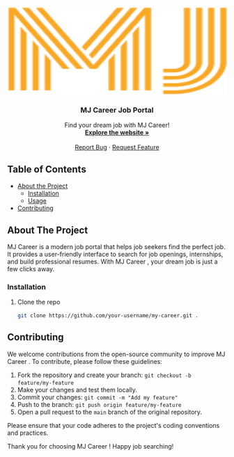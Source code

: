 <!-- PROJECT LOGO -->
<br />
<p align="center">
  <a href="">
    <img src="MJ.png" alt="MJ Career  Logo" width="550" height="200">
  </a>

  <h3 align="center">MJ Career Job Portal</h3>

  <p align="center">
    Find your dream job with MJ Career!
    <br />
    <a href=""><strong>Explore the website »</strong></a>
    <br />
    <br />
    <a href="">Report Bug</a>
    ·
    <a href="">Request Feature</a>
  </p>
</p>

<!-- TABLE OF CONTENTS -->
## Table of Contents

- [About the Project](#about-the-project)
  - [Installation](#installation)
  - [Usage](#usage)
- [Contributing](#contributing)

<!-- ABOUT THE PROJECT -->
## About The Project

MJ Career  is a modern job portal that helps job seekers find the perfect job. It provides a user-friendly interface to search for job openings, internships, and build professional resumes. With MJ Career , your dream job is just a few clicks away.

### Installation

1. Clone the repo
   ```sh
   git clone https://github.com/your-username/my-career.git .


## Contributing

We welcome contributions from the open-source community to improve MJ Career . To contribute, please follow these guidelines:

1. Fork the repository and create your branch: `git checkout -b feature/my-feature`
2. Make your changes and test them locally.
3. Commit your changes: `git commit -m "Add my feature"`
4. Push to the branch: `git push origin feature/my-feature`
5. Open a pull request to the `main` branch of the original repository.

Please ensure that your code adheres to the project's coding conventions and practices.


Thank you for choosing MJ Career ! Happy job searching!

